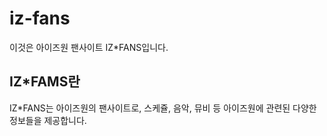 # iz-fans
이것은 아이즈원 팬사이트 IZ*FANS입니다.
## IZ*FAMS란
IZ*FANS는 아이즈원의 팬사이트로, 스케쥴, 음악, 뮤비 등 아이즈원에 관련된 다양한 정보들을 제공합니다.

